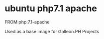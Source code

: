 ubuntu php7.1 apache
============

FROM php:7.1-apache 

Used as a base image for Galleon.PH Projects

